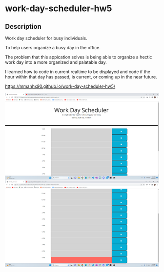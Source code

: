 # work-day-scheduler-hw5

## Description

Work day scheduler for busy individuals.

To help users organize a busy day in the office.

The problem that this appication solves is being able to organize a hectic work day into a more organized and palatable day.

I learned how to code in current realtime to be displayed and code if the hour within that day has passed, is current, or coming up in the near future.

https://mmanhx90.github.io/work-day-scheduler-hw5/

![alt text](assets/Screenshot1.png)
![alt text](assets/Screenshot2.png)

